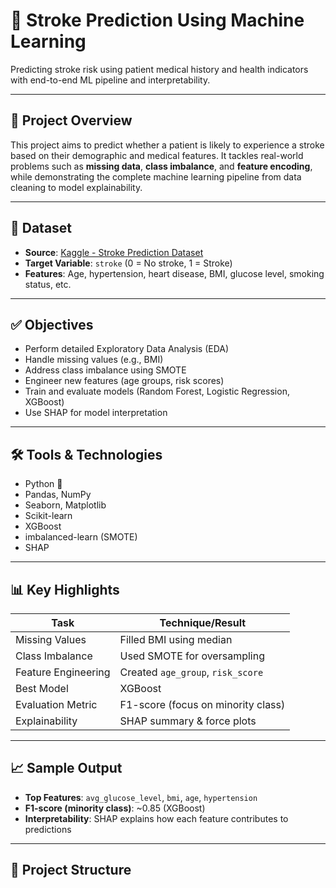 # 🧠 Stroke Prediction Using Machine Learning

Predicting stroke risk using patient medical history and health indicators with end-to-end ML pipeline and interpretability.

---

## 📌 Project Overview

This project aims to predict whether a patient is likely to experience a stroke based on their demographic and medical features. It tackles real-world problems such as **missing data**, **class imbalance**, and **feature encoding**, while demonstrating the complete machine learning pipeline from data cleaning to model explainability.

---

## 📂 Dataset

- **Source**: [Kaggle - Stroke Prediction Dataset](https://www.kaggle.com/datasets/fedesoriano/stroke-prediction-dataset)
- **Target Variable**: `stroke` (0 = No stroke, 1 = Stroke)
- **Features**: Age, hypertension, heart disease, BMI, glucose level, smoking status, etc.

---

## ✅ Objectives

- Perform detailed Exploratory Data Analysis (EDA)
- Handle missing values (e.g., BMI)
- Address class imbalance using SMOTE
- Engineer new features (age groups, risk scores)
- Train and evaluate models (Random Forest, Logistic Regression, XGBoost)
- Use SHAP for model interpretation

---

## 🛠️ Tools & Technologies

- Python 🐍
- Pandas, NumPy
- Seaborn, Matplotlib
- Scikit-learn
- XGBoost
- imbalanced-learn (SMOTE)
- SHAP

---

## 📊 Key Highlights

| Task                      | Technique/Result                            |
|---------------------------|---------------------------------------------|
| Missing Values            | Filled BMI using median                     |
| Class Imbalance           | Used SMOTE for oversampling                 |
| Feature Engineering       | Created `age_group`, `risk_score`           |
| Best Model                | XGBoost                                     |
| Evaluation Metric         | F1-score (focus on minority class)          |
| Explainability            | SHAP summary & force plots                  |

---

## 📈 Sample Output

- **Top Features**: `avg_glucose_level`, `bmi`, `age`, `hypertension`
- **F1-score (minority class)**: ~0.85 (XGBoost)
- **Interpretability**: SHAP explains how each feature contributes to predictions

---

## 📁 Project Structure


